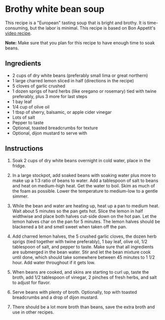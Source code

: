 # Brothy white bean soup

This recipe is a "European" tasting soup that is bright and brothy. It is time-consuming, but the labor is minimal. This recipe is based on Bon Appetit's [video recipe](https://www.youtube.com/watch?v=PXqoyt4vsPA).

**Note:** Make sure that you plan for this recipe to have enough time to soak beans.


## Ingredients

- 2 cups of dry white beans (preferably small lima or great northern)
- 1 large charred lemon sliced in half (directions in the recipe)
- 5 cloves of garlic crushed
- 1 dozen sprigs of hard herbs (like oregano or rosemary) tied with twine preferably, plus 3 more for last steps
- 1 bay leaf
- 1/4 cup of olive oil
- 1 tbsp of sherry, balsamic, or apple cider vinegar
- Lots of salt
- Pepper to taste
- Optional, toasted breadcrumbs for texture
- Optional, dijon mustard to serve with


## Instructions

1. Soak 2 cups of dry white beans overnight in cold water, place in the fridge.

2. In a large stockpot, add soaked beans with soaking water plus more to make up a 1:3 ratio of beans to water. Add a tablespoon of salt to beans and heat on medium-high heat. Get the water to boil. Skim as much of the foam as possible. Lower the temperature to medium-low to a gentle simmer.

3. While the bean and water are heating up, heat up a pan to medium heat. Wait about 5 minutes so the pan gets hot. Slice the lemon in half widthwise and place both halves cut-side down on the hot pan. Let the lemon halves char on the pan for 5 minutes. The lemon halves should be blackened a bit and smell sweet when taken off the pan.

4. Add charred lemon halves, the 5 crushed garlic cloves, the dozen herb sprigs (tied together with twine preferably), 1 bay leaf, olive oil, 1/2 tablespoon of salt, and pepper to taste. Make sure that all ingredients are submerged in the bean water. Stir and let the bean mixture cook until done, which should take somewhere between 45 minutes to 1 1/2 hour. Add water throughout if it gets low.

5. When beans are cooked, and skins are starting to curl up, taste the broth, add 1/2 tablespoon of vinegar, 2 pinches of fresh herbs, and salt to adjust for flavor.

6. Serve beans with plenty of broth. Optionally, top with toasted breadcrumbs and a drop of dijon mustard.

7. There should be a lot more broth than beans, save the extra broth and use in other recipes.
